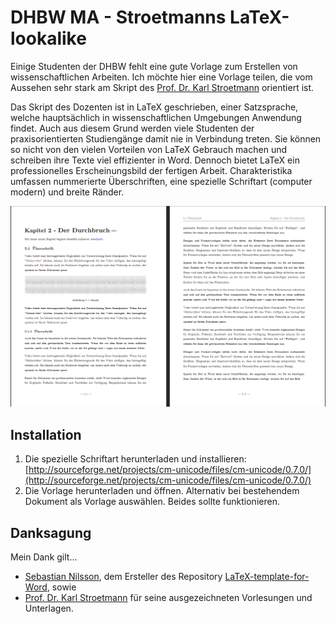 # DHBW MA - Stroetmanns LaTeX-lookalike

Einige Studenten der DHBW fehlt eine gute Vorlage zum Erstellen von wissenschaftlichen Arbeiten. Ich möchte hier eine Vorlage teilen, die vom Aussehen sehr stark am Skript des [Prof. Dr. Karl Stroetmann](https://www.mannheim.dhbw.de/suche/ansprechpersonen?tx_dhbwcontacts_contactsingleforsearch%5Baction%5D=showSingle&tx_dhbwcontacts_contactsingleforsearch%5Bcontroller%5D=Contact&tx_dhbwcontacts_contactsingleforsearch%5Bperson%5D=284&cHash=94993e0d0b7fa8843e034dc4a229809a "DHBW Mannheim: Ansprechpersonen") orientiert ist. 

Das Skript des Dozenten ist in LaTeX geschrieben, einer Satzsprache, welche hauptsächlich in wissenschaftlichen Umgebungen Anwendung findet. Auch aus diesem Grund werden viele Studenten der praxisorientierten Studiengänge damit nie in Verbindung treten. Sie können so nicht von den vielen Vorteilen von LaTeX Gebrauch machen und schreiben ihre Texte viel effizienter in Word.
Dennoch bietet LaTeX ein professionelles Erscheinungsbild der fertigen Arbeit. Charakteristika umfassen nummerierte Überschriften, eine spezielle Schriftart (computer modern) und breite Ränder.

![Beispiel-Bild](example.png)

## Installation

1. Die spezielle Schriftart herunterladen und installieren: [http://sourceforge.net/projects/cm-unicode/files/cm-unicode/0.7.0/](http://sourceforge.net/projects/cm-unicode/files/cm-unicode/0.7.0/)
2. Die Vorlage herunterladen und öffnen. Alternativ bei bestehendem Dokument als Vorlage auswählen.
Beides sollte funktionieren.

## Danksagung

Mein Dank gilt...

- [Sebastian Nilsson](https://github.com/sebnil "Sebastian Nilsson auf GitHub"), dem Ersteller des Repository [LaTeX-template-for-Word](https://github.com/sebnil/LaTeX-template-for-Word), sowie
- [Prof. Dr. Karl Stroetmann](https://github.com/karlstroetmann/ "Karl Stroetmann auf GitHub") für seine ausgezeichneten Vorlesungen und Unterlagen.
